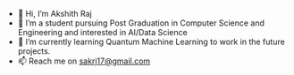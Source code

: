 - 👋 Hi, I’m Akshith Raj
- 👀 I’m a student pursuing Post Graduation in Computer Science and Engineering and interested in AI/Data Science
- 🌱 I’m currently learning Quantum Machine Learning to work in the future projects.
- 📫 Reach me on sakrj17@gmail.com

<!---
akshithraj23/akshithraj23 is a ✨ special ✨ repository because its `README.md` (this file) appears on your GitHub profile.
You can click the Preview link to take a look at your changes.
--->
